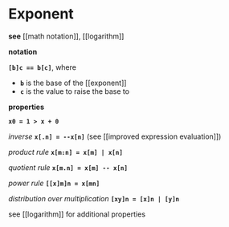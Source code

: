 # Exponent

**see** [[math notation]], [[logarithm]]

**notation**

**`[b]c == b[c]`**, where

- **`b`** is the base of the [[exponent]]
- **`c`** is the value to raise the base to

**properties**

**`x0 = 1 > x + 0`**

_inverse_ **`x[.n] = --x[n]`** (see [[improved expression evaluation]])

_product rule_ **`x[m:n] = x[m] | x[n]`**

_quotient rule_ **`x[m.n] = x[m] -- x[n]`**

_power rule_ **`[[x]m]n = x[mn]`**

_distribution over multiplication_ **`[xy]n = [x]n | [y]n`**

see [[logarithm]] for additional properties
